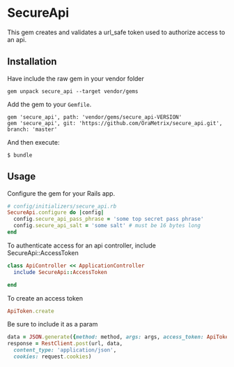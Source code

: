 # SecureApi

This gem creates and validates a url_safe token used to authorize access to an api.

## Installation

Have include the raw gem in your vendor folder

    gem unpack secure_api --target vendor/gems

Add the gem to your `Gemfile`.

    gem 'secure_api', path: 'vendor/gems/secure_api-VERSION'
    gem 'secure_api', git: 'https://github.com/OraMetrix/secure_api.git', branch: 'master'

And then execute:

    $ bundle

## Usage

Configure the gem for your Rails app.

```.rb
# config/initializers/secure_api.rb
SecureApi.configure do |config|
  config.secure_api_pass_phrase = 'some top secret pass phrase'
  config.secure_api_salt = 'some salt' # must be 16 bytes long
end
```

To authenticate access for an api controller, include SecureApi::AccessToken

```.rb
class ApiController << ApplicationController
  include SecureApi::AccessToken

end
```

To create an access token 

```.rb
ApiToken.create
```

Be sure to include it as a param

```.rb
data = JSON.generate({method: method, args: args, access_token: ApiToken.create})
response = RestClient.post(url, data,
  content_type: 'application/json',
  cookies: request.cookies)
```
